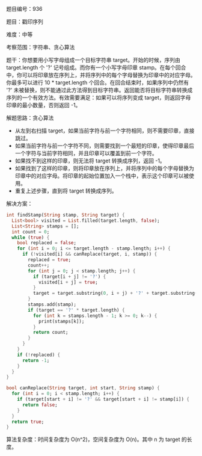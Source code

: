 题目编号：936

题目：戳印序列

难度：中等

考察范围：字符串、贪心算法

题干：你想要用小写字母组成一个目标字符串 target。开始的时候，序列由 target.length 个 '?' 记号组成。而你有一个小写字母印章 stamp。在每个回合中，你可以将印章放在序列上，并将序列中的每个字母替换为印章中的对应字母。你最多可以进行 10 * target.length 个回合。在回合结束时，如果序列中仍然有 '?' 未被替换，则不能通过此方法得到目标字符串。返回能否将目标字符串转换成序列的一个有效方法。有效需要满足：如果可以将序列变成 target，则返回字母印章的最小数量，否则返回 -1。

解题思路：贪心算法

- 从左到右扫描 target，如果当前字符与前一个字符相同，则不需要印章，直接跳过。
- 如果当前字符与前一个字符不同，则需要找到一个最短的印章，使得印章最后一个字符与当前字符相同，并且印章可以覆盖到前一个字符。
- 如果找不到这样的印章，则无法将 target 转换成序列，返回 -1。
- 如果找到了这样的印章，则将印章放在序列上，并将序列中的每个字母替换为印章中的对应字母。将印章的起始位置加入一个栈中，表示这个印章可以被使用。
- 重复上述步骤，直到将 target 转换成序列。

解决方案：

```dart
int findStamp(String stamp, String target) {
  List<bool> visited = List.filled(target.length, false);
  List<String> stamps = [];
  int count = 0;
  while (true) {
    bool replaced = false;
    for (int i = 0; i <= target.length - stamp.length; i++) {
      if (!visited[i] && canReplace(target, i, stamp)) {
        replaced = true;
        count++;
        for (int j = 0; j < stamp.length; j++) {
          if (target[i + j] != '?') {
            visited[i + j] = true;
          }
          target = target.substring(0, i + j) + '?' + target.substring(i + j + 1);
        }
        stamps.add(stamp);
        if (target == '?' * target.length) {
          for (int k = stamps.length - 1; k >= 0; k--) {
            print(stamps[k]);
          }
          return count;
        }
      }
    }
    if (!replaced) {
      return -1;
    }
  }
}

bool canReplace(String target, int start, String stamp) {
  for (int i = 0; i < stamp.length; i++) {
    if (target[start + i] != '?' && target[start + i] != stamp[i]) {
      return false;
    }
  }
  return true;
}
```

算法复杂度：时间复杂度为 O(n^2)，空间复杂度为 O(n)。其中 n 为 target 的长度。